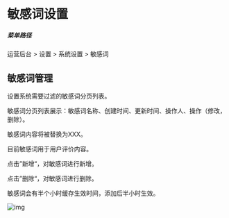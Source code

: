 # 敏感词设置

##### 菜单路径

运营后台 > 设置 > 系统设置 > 敏感词

## 敏感词管理

设置系统需要过滤的敏感词分页列表。

敏感词分页列表展示：敏感词名称、创建时间、更新时间、操作人、操作（修改，删除）。

敏感词内容将被替换为XXX。

目前敏感词用于用户评价内容。

点击”新增“，对敏感词进行新增。

点击”删除“，对敏感词进行删除。

敏感词会有半个小时缓存生效时间，添加后半小时生效。

![img](https://docs.pickmall.cn/help/images/%E6%95%8F%E6%84%9F%E8%AF%8D.png)